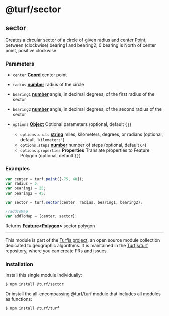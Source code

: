 # @turf/sector

<!-- Generated by documentation.js. Update this documentation by updating the source code. -->

## sector

Creates a circular sector of a circle of given radius and center [Point][1],
between (clockwise) bearing1 and bearing2; 0 bearing is North of center point, positive clockwise.

### Parameters

*   `center` **[Coord][2]** center point
*   `radius` **[number][3]** radius of the circle
*   `bearing1` **[number][3]** angle, in decimal degrees, of the first radius of the sector
*   `bearing2` **[number][3]** angle, in decimal degrees, of the second radius of the sector
*   `options` **[Object][4]** Optional parameters (optional, default `{}`)

    *   `options.units` **[string][5]** miles, kilometers, degrees, or radians (optional, default `'kilometers'`)
    *   `options.steps` **[number][3]** number of steps (optional, default `64`)
    *   `options.properties` **Properties** Translate properties to Feature Polygon (optional, default `{}`)

### Examples

```javascript
var center = turf.point([-75, 40]);
var radius = 5;
var bearing1 = 25;
var bearing2 = 45;

var sector = turf.sector(center, radius, bearing1, bearing2);

//addToMap
var addToMap = [center, sector];
```

Returns **[Feature][6]<[Polygon][7]>** sector polygon

[1]: https://tools.ietf.org/html/rfc7946#section-3.1.2

[2]: https://tools.ietf.org/html/rfc7946#section-3.1.1

[3]: https://developer.mozilla.org/docs/Web/JavaScript/Reference/Global_Objects/Number

[4]: https://developer.mozilla.org/docs/Web/JavaScript/Reference/Global_Objects/Object

[5]: https://developer.mozilla.org/docs/Web/JavaScript/Reference/Global_Objects/String

[6]: https://tools.ietf.org/html/rfc7946#section-3.2

[7]: https://tools.ietf.org/html/rfc7946#section-3.1.6

<!-- This file is automatically generated. Please don't edit it directly. If you find an error, edit the source file of the module in question (likely index.js or index.ts), and re-run "yarn docs" from the root of the turf project. -->

---

This module is part of the [Turfjs project](https://turfjs.org/), an open source module collection dedicated to geographic algorithms. It is maintained in the [Turfjs/turf](https://github.com/Turfjs/turf) repository, where you can create PRs and issues.

### Installation

Install this single module individually:

```sh
$ npm install @turf/sector
```

Or install the all-encompassing @turf/turf module that includes all modules as functions:

```sh
$ npm install @turf/turf
```
